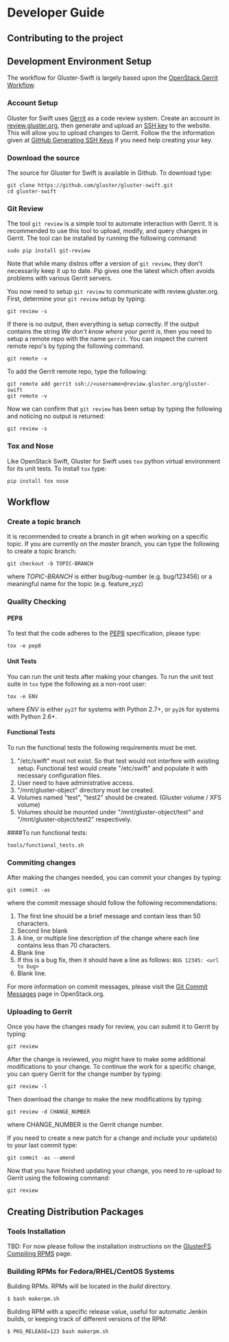 # Developer Guide

## Contributing to the project

## Development Environment Setup
The workflow for Gluster-Swift is largely based upon the 
[OpenStack Gerrit Workflow][].

### Account Setup
Gluster for Swift uses [Gerrit][] as a code review system.  Create an
account in [review.gluster.org][], then generate and upload
an [SSH key][] to the website.  This will allow you to upload
changes to Gerrit.  Follow the the information given
at [GitHub Generating SSH Keys][] if you need help creating your key.

### Download the source
The source for Gluster for Swift is available in Github.  To download
type:

~~~
git clone https://github.com/gluster/gluster-swift.git
cd gluster-swift
~~~

### Git Review
The tool `git review` is a simple tool to automate interaction with Gerrit.
It is recommended to use this tool to upload, modify, and query changes in Gerrit.
The tool can be installed by running the following command:

~~~
sudo pip install git-review
~~~

Note that while many distros offer a version of `git review`, they don't
necessarily keep it up to date. Pip gives one the latest which
often avoids problems with various Gerrit servers.

You now need to setup `git review` to communicate with review.gluster.org.
First, determine your `git review` setup by typing:

~~~
git review -s
~~~

If there is no output, then everything is setup correctly.  If the output
contains the string *We don't know where your gerrit is*, then you need to
setup a remote repo with the name `gerrit`.  You can inspect the current
remote repo's by typing the following command.

~~~
git remote -v
~~~

To add the Gerrit remote repo, type the following:

~~~
git remote add gerrit ssh://<username>@review.gluster.org/gluster-swift
git remote -v
~~~

Now we can confirm that `git review` has been setup by typing the
following and noticing no output is returned:

~~~
git review -s
~~~

### Tox and Nose
Like OpenStack Swift, Gluster for Swift uses `tox` python virtual 
environment for its unit tests.  To install `tox` type:

~~~
pip install tox nose
~~~

## Workflow

### Create a topic branch
It is recommended to create a branch in git when working on a specific topic.
If you are currently on the *master* branch, you can type the following
to create a topic branch:

~~~
git checkout -b TOPIC-BRANCH
~~~

where *TOPIC-BRANCH* is either bug/bug-number (e.g. bug/123456) or
a meaningful name for the topic (e.g. feature_xyz)

### Quality Checking
#### PEP8
To test that the code adheres to the [PEP8][] specification, please
type:

~~~
tox -e pep8
~~~

#### Unit Tests
You can run the unit tests after making your changes.  To run the unit
test suite in `tox` type the following as a non-root user:

~~~
tox -e ENV
~~~

where *ENV* is either `py27` for systems with Python 2.7+, or `py26` for
systems with Python 2.6+.

#### Functional Tests
To run the functional tests the following requirements must be met.

1) "/etc/swift" must not exist. So that test would not interfere with
existing setup. Functional test would create "/etc/swift" and populate
it with necessary configuration files.
2) User need to have administrative access.
2) "/mnt/gluster-object" directory must be created.
3) Volumes named "test", "test2" should be created. (Gluster volume / XFS
volume)
4) Volumes should be mounted under "/mnt/gluster-object/test" and
"/mnt/gluster-object/test2" respectively.

####To run functional tests:
~~~
tools/functional_tests.sh
~~~

### Commiting changes
After making the changes needed, you can commit your changes by typing:

~~~
git commit -as
~~~

where the commit message should follow the following recommendations:

1. The first line should be a brief message and contain less than 50
characters.
2. Second line blank
3. A line, or multiple line description of the change where each line
contains less than 70 characters.
4. Blank line
5. If this is a bug fix, then it should have a line as follows:
`BUG 12345: <url to bug>`
6. Blank line.

For more information on commit messages, please visit the
[Git Commit Messages][] page in OpenStack.org.

### Uploading to Gerrit
Once you have the changes ready for review, you can submit it to Gerrit 
by typing:

~~~
git review
~~~

After the change is reviewed, you might have to make some
additional modifications to your change.  To continue the work for
a specific change, you can query Gerrit for the change number by
typing:

~~~
git review -l
~~~

Then download the change to make the new modifications by typing:

~~~
git review -d CHANGE_NUMBER
~~~

where CHANGE_NUMBER is the Gerrit change number.

If you need to create a new patch for a change and include your update(s)
to your last commit type:

~~~
git commit -as --amend
~~~

Now that you have finished updating your change, you need to re-upload
to Gerrit using the following command:

~~~
git review
~~~

## Creating Distribution Packages

### Tools Installation
TBD:  For now please follow the installation instructions
on the [GlusterFS Compiling RPMS][] page.

### Building RPMs for Fedora/RHEL/CentOS Systems
Building RPMs.  RPMs will be located in the *build* directory.

`$ bash makerpm.sh`

Building RPM with a specific release value, useful for automatic
Jenkin builds, or keeping track of different versions of the
RPM:

`$ PKG_RELEASE=123 bash makerpm.sh`


[OpenStack Gerrit Workflow]: https://wiki.openstack.org/wiki/Gerrit_Workflow
[Gerrit]: https://code.google.com/p/gerrit/
[review.gluster.org]: http://review.gluster.org
[SSH Key]: http://review.gluster.org/#/settings/ssh-keys
[GitHub Generating SSH Keys]: https://help.github.com/articles/generating-ssh-keys
[PEP8]: http://www.python.org/dev/peps/pep-0008
[Git Commit Messages]: https://wiki.openstack.org/wiki/GitCommitMessages
[GlusterFS Compiling RPMS]: https://forge.gluster.org/glusterfs-core/pages/CompilingRPMS
